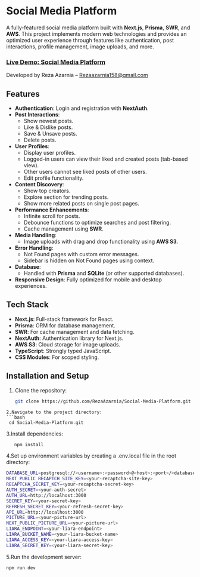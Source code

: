 # Social Media Platform

A fully-featured social media platform built with **Next.js**, **Prisma**, **SWR**, and **AWS**. This project implements modern web technologies and provides an optimized user experience through features like authentication, post interactions, profile management, image uploads, and more.

### [Live Demo: Social Media Platform](https://snapgram.liara.run/)

Developed by Reza Azarnia – Rezaazarnia158@gmail.com

## Features

- **Authentication**: Login and registration with **NextAuth**.
- **Post Interactions**:
  - Show newest posts.
  - Like & Dislike posts.
  - Save & Unsave posts.
  - Delete posts.
- **User Profiles**:
  - Display user profiles.
  - Logged-in users can view their liked and created posts (tab-based view).
  - Other users cannot see liked posts of other users.
  - Edit profile functionality.
- **Content Discovery**:
  - Show top creators.
  - Explore section for trending posts.
  - Show more related posts on single post pages.
- **Performance Enhancements**:
  - Infinite scroll for posts.
  - Debounce functions to optimize searches and post filtering.
  - Cache management using **SWR**.
- **Media Handling**:
  - Image uploads with drag and drop functionality using **AWS S3**.
- **Error Handling**:
  - Not Found pages with custom error messages.
  - Sidebar is hidden on Not Found pages using context.
- **Database**:
  - Handled with **Prisma** and **SQLite** (or other supported databases).
- **Responsive Design**: Fully optimized for mobile and desktop experiences.
  
## Tech Stack

- **Next.js**: Full-stack framework for React.
- **Prisma**: ORM for database management.
- **SWR**: For cache management and data fetching.
- **NextAuth**: Authentication library for Next.js.
- **AWS S3**: Cloud storage for image uploads.
- **TypeScript**: Strongly typed JavaScript.
- **CSS Modules**: For scoped styling.

## Installation and Setup

1. Clone the repository:
   ```bash
   git clone https://github.com/RezaAzarnia/Social-Media-Platform.git
  ```
2.Navigate to the project directory:
```bash
   cd Social-Media-Platform.git
 ```
3.Install dependencies:
```bash
   npm install
```
4.Set up environment variables by creating a .env.local file in the root directory:
```bash
DATABASE_URL=postgresql://<username>:<password>@<host>:<port>/<database>
NEXT_PUBLIC_RECAPTCH_SITE_KEY=<your-recaptcha-site-key>
RECAPTCHA_SECRET_KEY=<your-recaptcha-secret-key>
AUTH_SECRET=<your-auth-secret>
AUTH_URL=http://localhost:3000
SECRET_KEY=<your-secret-key>
REFRESH_SECRET_KEY=<your-refresh-secret-key>
API_URL=http://localhost:3000
PICTURE_URL=<your-picture-url>
NEXT_PUBLIC_PICTURE_URL=<your-picture-url>
LIARA_ENDPOINT=<your-liara-endpoint>
LIARA_BUCKET_NAME=<your-liara-bucket-name>
LIARA_ACCESS_KEY=<your-liara-access-key>
LIARA_SECRET_KEY=<your-liara-secret-key>
```
5.Run the development server:
```bash
npm run dev
```



